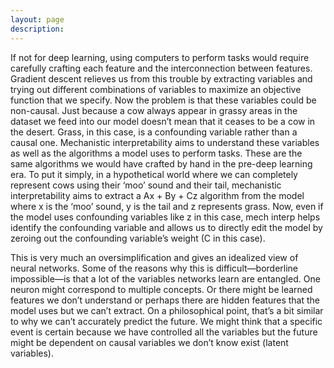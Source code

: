 ```yaml
---
layout: page
description:
---
```



If not for deep learning, using computers to perform tasks would require carefully crafting each feature and the interconnection between features. Gradient descent relieves us from this trouble by extracting variables and trying out different combinations of variables to maximize an objective function that we specify. Now the problem is that these variables could be non-causal. Just because a cow always appear in grassy areas in the dataset we feed into our model doesn’t mean that it ceases to be a cow in the desert. Grass, in this case, is a confounding variable rather than a causal one. Mechanistic interpretability aims to understand these variables as well as the algorithms a model uses to perform tasks. These are the same algorithms we would have crafted by hand in the pre-deep learning era. To put it simply, in a hypothetical world where we can completely represent cows using their ‘moo’ sound and their tail, mechanistic interpretability aims to extract a Ax + By + Cz algorithm from the model where x is the ‘moo’ sound, y is the tail and z represents grass. Now, even if the model uses confounding variables like z in this case, mech interp helps identify the confounding variable and allows us to directly edit the model by zeroing out the confounding variable’s weight (C in this case). 

This is very much an oversimplification and gives an idealized view of neural networks. Some of the reasons why this is difficult—borderline impossible—is that a lot of the variables networks learn are entangled. One neuron might correspond to multiple concepts. Or there might be learned features we don’t understand or perhaps there are hidden features that the model uses but we can’t extract. On a philosophical point, that’s a bit similar to why we can’t accurately predict the future. We might think that a specific event is certain because we have controlled all the variables but the future might be dependent on causal variables we don’t know exist (latent variables).
